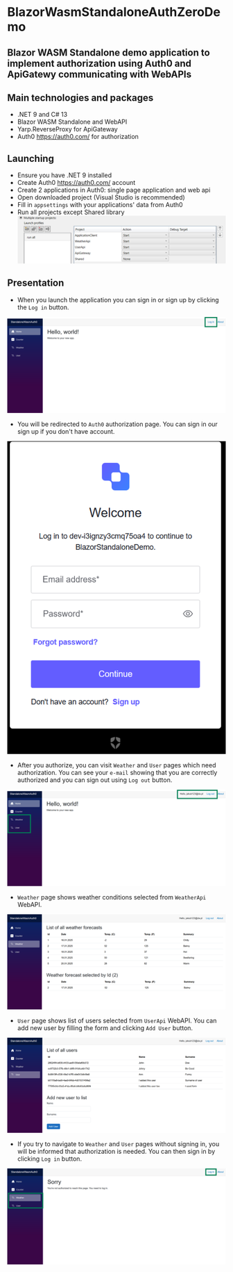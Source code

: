 # BlazorWasmStandaloneAuthZeroDemo

## Blazor WASM Standalone demo application to implement authorization using Auth0 and ApiGatewy communicating with WebAPIs

## Main technologies and packages
* .NET 9 and C# 13
* Blazor WASM Standalone and WebAPI
* Yarp.ReverseProxy for ApiGateway
* Auth0 https://auth0.com/ for authorization

## Launching
* Ensure you have .NET 9 installed
* Create Auth0 https://auth0.com/ account
* Create 2 applications in Auth0: single page application and web api
* Open downloaded project (Visual Studio is recommended)
* Fill in `appsettings` with your applications' data from Auth0
* Run all projects except Shared library ![alt text](image.png)

## Presentation
* When you launch the application you can sign in or sign up by clicking the `Log in` button.

![alt text](image-2.png)

* You will be redirected to `Auth0` authorization page. You can sign in our sign up if you don't have account.

![alt text](image-3.png)

* After you authorize, you can visit `Weather` and `User` pages which need authorization. You can see your `e-mail` showing that you are correctly authorized and you can sign out using `Log out` button.

![alt text](image-4.png)

* `Weather` page shows weather conditions selected from `WeatherApi` WebAPI.

![alt text](image-5.png)

* `User` page shows list of users selected from `UserApi` WebAPI. You can add new user by filling the form and clicking `Add User` button.

![alt text](image-6.png)

* If you try to navigate to `Weather` and `User` pages without signing in, you will be informed that authorization is needed. You can then sign in by clicking `Log in` button.

![alt text](image-8.png)